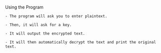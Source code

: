Using the Program

    - The program will ask you to enter plaintext.

    - Then, it will ask for a key.
    
    - It will output the encrypted text.
    
    - It will then automatically decrypt the text and print the original text.
